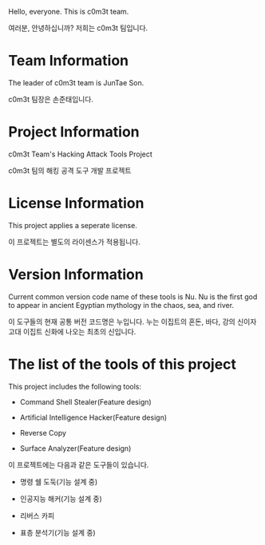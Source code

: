 ﻿Hello, everyone. This is c0m3t team.

여러분, 안녕하십니까? 저희는 c0m3t 팀입니다.

# Team Information
The leader of c0m3t team is JunTae Son.

c0m3t 팀장은 손준태입니다.

# Project Information
c0m3t Team's Hacking Attack Tools Project

c0m3t 팀의 해킹 공격 도구 개발 프로젝트

# License Information
This project applies a seperate license.

이 프로젝트는 별도의 라이센스가 적용됩니다.

# Version Information
Current common version code name of these tools is Nu. Nu is the first god to appear in ancient Egyptian mythology in the chaos, sea, and river.

이 도구들의 현재 공통 버전 코드명은 누입니다. 누는 이집트의 혼돈, 바다, 강의 신이자 고대 이집트 신화에 나오는 최초의 신입니다.

# The list of the tools of this project
This project includes the following tools:

* Command Shell Stealer(Feature design)

* Artificial Intelligence Hacker(Feature design)

* Reverse Copy

* Surface Analyzer(Feature design)

이 프로젝트에는 다음과 같은 도구들이 있습니다.

* 명령 쉘 도둑(기능 설계 중)

* 인공지능 해커(기능 설계 중)

* 리버스 카피

* 표층 분석기(기능 설계 중)
